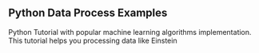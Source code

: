 ## Python Data Process Examples

 Python Tutorial with popular machine learning algorithms implementation. This tutorial helps you processing data like Einstein
